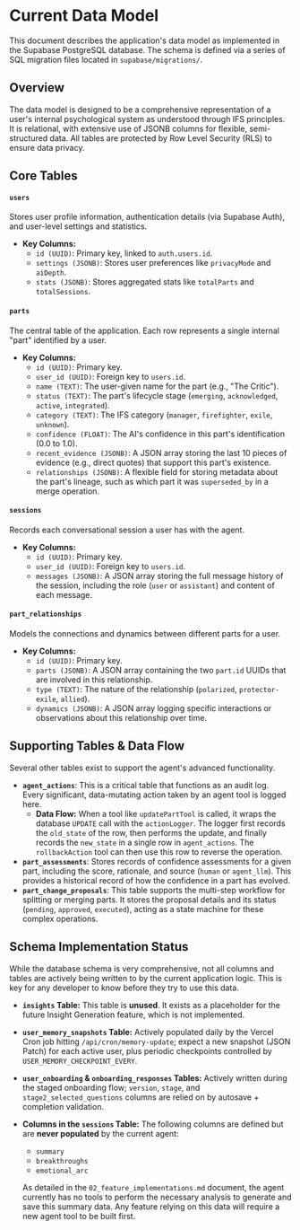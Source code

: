 # Current Data Model

This document describes the application's data model as implemented in the Supabase PostgreSQL database. The schema is defined via a series of SQL migration files located in `supabase/migrations/`.

## Overview

The data model is designed to be a comprehensive representation of a user's internal psychological system as understood through IFS principles. It is relational, with extensive use of JSONB columns for flexible, semi-structured data. All tables are protected by Row Level Security (RLS) to ensure data privacy.

## Core Tables

#### `users`
Stores user profile information, authentication details (via Supabase Auth), and user-level settings and statistics.

-   **Key Columns:**
    -   `id (UUID)`: Primary key, linked to `auth.users.id`.
    -   `settings (JSONB)`: Stores user preferences like `privacyMode` and `aiDepth`.
    -   `stats (JSONB)`: Stores aggregated stats like `totalParts` and `totalSessions`.

#### `parts`
The central table of the application. Each row represents a single internal "part" identified by a user.

-   **Key Columns:**
    -   `id (UUID)`: Primary key.
    -   `user_id (UUID)`: Foreign key to `users.id`.
    -   `name (TEXT)`: The user-given name for the part (e.g., "The Critic").
    -   `status (TEXT)`: The part's lifecycle stage (`emerging`, `acknowledged`, `active`, `integrated`).
    -   `category (TEXT)`: The IFS category (`manager`, `firefighter`, `exile`, `unknown`).
    -   `confidence (FLOAT)`: The AI's confidence in this part's identification (0.0 to 1.0).
    -   `recent_evidence (JSONB)`: A JSON array storing the last 10 pieces of evidence (e.g., direct quotes) that support this part's existence.
    -   `relationships (JSONB)`: A flexible field for storing metadata about the part's lineage, such as which part it was `superseded_by` in a merge operation.

#### `sessions`
Records each conversational session a user has with the agent.

-   **Key Columns:**
    -   `id (UUID)`: Primary key.
    -   `user_id (UUID)`: Foreign key to `users.id`.
    -   `messages (JSONB)`: A JSON array storing the full message history of the session, including the role (`user` or `assistant`) and content of each message.

#### `part_relationships`
Models the connections and dynamics between different parts for a user.

-   **Key Columns:**
    -   `id (UUID)`: Primary key.
    -   `parts (JSONB)`: A JSON array containing the two `part.id` UUIDs that are involved in this relationship.
    -   `type (TEXT)`: The nature of the relationship (`polarized`, `protector-exile`, `allied`).
    -   `dynamics (JSONB)`: A JSON array logging specific interactions or observations about this relationship over time.

## Supporting Tables & Data Flow

Several other tables exist to support the agent's advanced functionality.

-   **`agent_actions`**: This is a critical table that functions as an audit log. Every significant, data-mutating action taken by an agent tool is logged here.
    -   **Data Flow:** When a tool like `updatePartTool` is called, it wraps the database `UPDATE` call with the `actionLogger`. The logger first records the `old_state` of the row, then performs the update, and finally records the `new_state` in a single row in `agent_actions`. The `rollbackAction` tool can then use this row to reverse the operation.
-   **`part_assessments`**: Stores records of confidence assessments for a given part, including the score, rationale, and source (`human` or `agent_llm`). This provides a historical record of how the confidence in a part has evolved.
-   **`part_change_proposals`**: This table supports the multi-step workflow for splitting or merging parts. It stores the proposal details and its status (`pending`, `approved`, `executed`), acting as a state machine for these complex operations.

## Schema Implementation Status

While the database schema is very comprehensive, not all columns and tables are actively being written to by the current application logic. This is key for any developer to know before they try to use this data.

-   **`insights` Table:** This table is **unused**. It exists as a placeholder for the future Insight Generation feature, which is not implemented.
-   **`user_memory_snapshots` Table:** Actively populated daily by the Vercel Cron job hitting `/api/cron/memory-update`; expect a new snapshot (JSON Patch) for each active user, plus periodic checkpoints controlled by `USER_MEMORY_CHECKPOINT_EVERY`.
-   **`user_onboarding` & `onboarding_responses` Tables:** Actively written during the staged onboarding flow; `version`, `stage`, and `stage2_selected_questions` columns are relied on by autosave + completion validation.
-   **Columns in the `sessions` Table:** The following columns are defined but are **never populated** by the current agent:
    -   `summary`
    -   `breakthroughs`
    -   `emotional_arc`

    As detailed in the `02_feature_implementations.md` document, the agent currently has no tools to perform the necessary analysis to generate and save this summary data. Any feature relying on this data will require a new agent tool to be built first.
